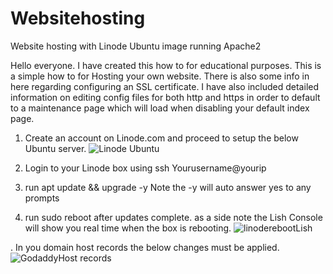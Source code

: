 # Websitehosting
Website hosting with Linode Ubuntu image running Apache2

Hello everyone. I have created this how to for educational purposes. This is a simple how to for
Hosting your own website.  There is also some info in here regarding configuring an SSL certificate. 
I have also included detailed information on editing config files for both http and https in order to
default to a maintenance page which will load when disabling your default index page.

1. Create an account on Linode.com and proceed to setup the below Ubuntu server.
![Linode Ubuntu](https://github.com/user-attachments/assets/af481ade-2210-4825-b774-406ff41e7046)

2. Login to your Linode box using ssh Yourusername@yourip

3. run apt update && upgrade -y
Note the -y will auto answer yes to any prompts

4. run sudo reboot after updates complete.
  as a side note the Lish Console will show you real time when the box is rebooting.
![linoderebootLish](https://github.com/user-attachments/assets/3b9983e9-afd9-4f65-8ba8-6d6666357eaa)

   
. In you domain host records the below changes must be applied.  
![GodaddyHost records](https://github.com/user-attachments/assets/b402ef49-0256-4626-b8ce-268554e7f633)

